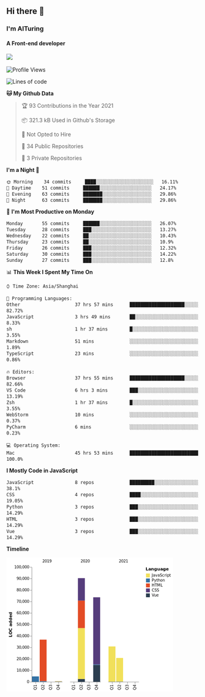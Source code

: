 ## Hi there 👋
### I'm AITuring
#### A Front-end developer
![](http://image-aituring.test.upcdn.net/dhx.gif)

<!--START_SECTION:waka-->
![Profile Views](http://img.shields.io/badge/Profile%20Views-1-blue)

![Lines of code](https://img.shields.io/badge/From%20Hello%20World%20I%27ve%20Written-257486%20lines%20of%20code-blue)

**🐱 My Github Data** 

> 🏆 93 Contributions in the Year 2021
 > 
> 📦 321.3 kB Used in Github's Storage 
 > 
> 🚫 Not Opted to Hire
 > 
> 📜 34 Public Repositories 
 > 
> 🔑 3 Private Repositories  
 > 
**I'm a Night 🦉** 

```text
🌞 Morning    34 commits     ████░░░░░░░░░░░░░░░░░░░░░   16.11% 
🌆 Daytime    51 commits     ██████░░░░░░░░░░░░░░░░░░░   24.17% 
🌃 Evening    63 commits     ███████░░░░░░░░░░░░░░░░░░   29.86% 
🌙 Night      63 commits     ███████░░░░░░░░░░░░░░░░░░   29.86%

```
📅 **I'm Most Productive on Monday** 

```text
Monday       55 commits     ██████░░░░░░░░░░░░░░░░░░░   26.07% 
Tuesday      28 commits     ███░░░░░░░░░░░░░░░░░░░░░░   13.27% 
Wednesday    22 commits     ██░░░░░░░░░░░░░░░░░░░░░░░   10.43% 
Thursday     23 commits     ██░░░░░░░░░░░░░░░░░░░░░░░   10.9% 
Friday       26 commits     ███░░░░░░░░░░░░░░░░░░░░░░   12.32% 
Saturday     30 commits     ███░░░░░░░░░░░░░░░░░░░░░░   14.22% 
Sunday       27 commits     ███░░░░░░░░░░░░░░░░░░░░░░   12.8%

```


📊 **This Week I Spent My Time On** 

```text
⌚︎ Time Zone: Asia/Shanghai

💬 Programming Languages: 
Other                    37 hrs 57 mins      ████████████████████░░░░░   82.72% 
JavaScript               3 hrs 49 mins       ██░░░░░░░░░░░░░░░░░░░░░░░   8.33% 
sh                       1 hr 37 mins        █░░░░░░░░░░░░░░░░░░░░░░░░   3.55% 
Markdown                 51 mins             ░░░░░░░░░░░░░░░░░░░░░░░░░   1.89% 
TypeScript               23 mins             ░░░░░░░░░░░░░░░░░░░░░░░░░   0.86%

🔥 Editors: 
Browser                  37 hrs 55 mins      ████████████████████░░░░░   82.66% 
VS Code                  6 hrs 3 mins        ███░░░░░░░░░░░░░░░░░░░░░░   13.19% 
Zsh                      1 hr 37 mins        █░░░░░░░░░░░░░░░░░░░░░░░░   3.55% 
WebStorm                 10 mins             ░░░░░░░░░░░░░░░░░░░░░░░░░   0.37% 
PyCharm                  6 mins              ░░░░░░░░░░░░░░░░░░░░░░░░░   0.23%

💻 Operating System: 
Mac                      45 hrs 53 mins      █████████████████████████   100.0%

```

**I Mostly Code in JavaScript** 

```text
JavaScript               8 repos             █████████░░░░░░░░░░░░░░░░   38.1% 
CSS                      4 repos             ████░░░░░░░░░░░░░░░░░░░░░   19.05% 
Python                   3 repos             ███░░░░░░░░░░░░░░░░░░░░░░   14.29% 
HTML                     3 repos             ███░░░░░░░░░░░░░░░░░░░░░░   14.29% 
Vue                      3 repos             ███░░░░░░░░░░░░░░░░░░░░░░   14.29%

```


**Timeline**

![Chart not found](https://raw.githubusercontent.com/AITuring/AITuring/main/charts/bar_graph.png) 


<!--END_SECTION:waka-->



